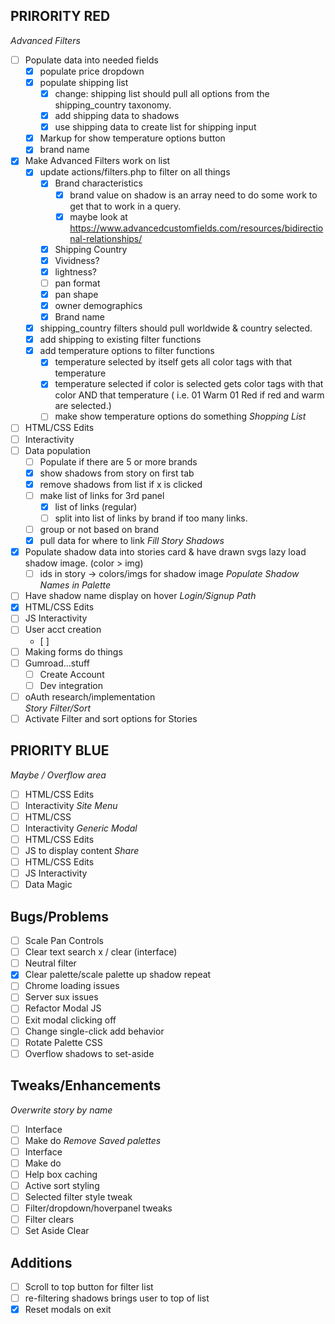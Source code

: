 ## PRIRORITY RED
*Advanced Filters*
  - [ ] Populate data into needed fields
	- [x] populate price dropdown
	- [x] populate shipping list
		- [x] change: shipping list should pull all options from the shipping_country taxonomy.
		- [x] add shipping data to shadows
		- [x] use shipping data to create list for shipping input
	- [x] Markup for show temperature options button
	- [x] brand name
  - [x] Make Advanced Filters work on list
	  - [x] update actions/filters.php to filter on all things
		- [x] Brand characteristics
			- [x] brand value on shadow is an array need to do some work to get that to work in a query.
			- [x] maybe look at https://www.advancedcustomfields.com/resources/bidirectional-relationships/
		- [x] Shipping Country
		- [x] Vividness?
		- [x] lightness?
		- [ ] pan format 
		- [x] pan shape
		- [x] owner demographics
		- [x] Brand name
	- [x] shipping_country filters should pull worldwide & country selected.
	- [x] add shipping to existing filter functions
	- [x] add temperature options to filter functions
		- [x] temperature selected by itself gets all color tags with that temperature
		- [x] temperature selected if color is selected gets color tags with that color AND that temperature ( i.e. 01 Warm 01 Red if red and warm are selected.)
		- [ ] make show temperature options do something
*Shopping List*
  - [ ] HTML/CSS Edits
  - [ ] Interactivity
  - [ ] Data population
	  - [ ] Populate if there are 5 or more brands
	  - [x] show shadows from story on first tab
	  - [x] remove shadows from list if x is clicked
	  - [ ] make list of links for 3rd panel
		  - [x] list of links (regular)
		  - [ ] split into list of links by brand if too many links.
	  - [ ] group or not based on brand
	  - [x] pull data for where to link
*Fill Story Shadows*
  - [x] Populate shadow data into stories card & have drawn svgs lazy load shadow image. (color > img)
	- [ ] ids in story -> colors/imgs for shadow image
*Populate Shadow Names in Palette*
  - [ ] Have shadow name display on hover
*Login/Signup Path*
  - [x] HTML/CSS Edits
  - [ ] JS Interactivity
  - [ ] User acct creation
	- [ ]  
  - [ ] Making forms do things
  - [ ] Gumroad...stuff
    - [ ] Create Account
    - [ ] Dev integration
  - [ ] oAuth research/implementation  
*Story Filter/Sort*
  - [ ] Activate Filter and sort options for Stories

## PRIORITY BLUE
*Maybe / Overflow area*
  - [ ] HTML/CSS Edits
  - [ ] Interactivity
*Site Menu*
  - [ ] HTML/CSS
  - [ ] Interactivity
*Generic Modal*
  - [ ] HTML/CSS Edits
  - [ ] JS to display content
*Share*
  - [ ] HTML/CSS Edits
  - [ ] JS Interactivity
  - [ ] Data Magic

## Bugs/Problems

- [ ] Scale Pan Controls
- [ ] Clear text search x / clear (interface)
- [ ] Neutral filter
- [x] Clear palette/scale palette up shadow repeat
- [ ] Chrome loading issues
- [ ] Server sux issues
- [ ] Refactor Modal JS
- [ ] Exit modal clicking off
- [ ] Change single-click add behavior
- [ ] Rotate Palette CSS
- [ ] Overflow shadows to set-aside

## Tweaks/Enhancements
*Overwrite story by name*
  - [ ] Interface
  - [ ] Make do
*Remove Saved palettes*
  - [ ] Interface
  - [ ] Make do
- [ ] Help box caching
- [ ] Active sort styling
- [ ] Selected filter style tweak
- [ ] Filter/dropdown/hoverpanel tweaks
- [ ] Filter clears
- [ ] Set Aside Clear

## Additions

- [ ] Scroll to top button for filter list
- [ ] re-filtering shadows brings user to top of list
- [x] Reset modals on exit
